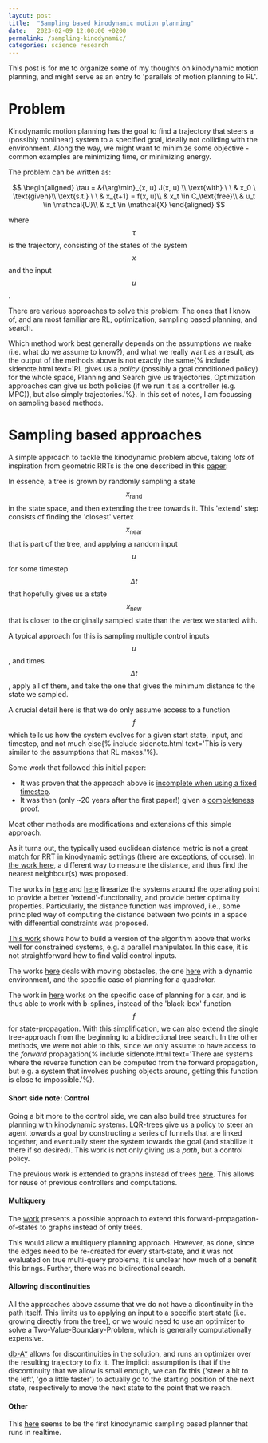 ```yaml
---
layout: post
title:  "Sampling based kinodynamic motion planning"
date:   2023-02-09 12:00:00 +0200
permalink: /sampling-kinodynamic/
categories: science research
---
```


This post is for me to organize some of my thoughts on kinodynamic motion planning, and might serve as an entry to 'parallels of motion planning to RL'.

# Problem
Kinodynamic motion planning has the goal to find a trajectory that steers a (possibly nonlinear) system to a specified goal, ideally not colliding with the environment.
Along the way, we might want to minimize some objective - common examples are minimizing time, or minimizing energy.

The problem can be written as:

$$
\begin{aligned}
\tau = &{\arg\min}_{x, u} J(x, u) \\
\text{with} \ \ & x_0 \ \text{given}\\
\text{s.t.} \ \ & x_{t+1} = f(x, u)\\
& x_t \in C_\text{free}\\
& u_t \in \mathcal{U}\\
& x_t \in \mathcal{X}
\end{aligned}
$$

where $$\tau$$ is the trajectory, consisting of the states of the system $$x$$ and the input $$u$$.

There are various approaches to solve this problem: The ones that I know of, and am most familiar are RL, optimization, sampling based planning, and search.

Which method work best generally depends on the assumptions we make (i.e. what do we assume to know?), and what we really want as a result, as the output of the methods above is not exactly the same{% include sidenote.html text='RL gives us a _policy_ (possibly a goal conditioned policy) for the whole space, Planning and Search give us trajectories, Optimization approaches can give us both policies (if we run it as a controller (e.g. MPC)), but also simply trajectories.'%}. In this set of notes, I am focussing on sampling based methods.

# Sampling based approaches
A simple approach to tackle the kinodynamic problem above, taking _lots_ of inspiration from geometric RRTs is the one described in this [paper](https://skat.ihmc.us/rid=1K7WQT337-XQJP8C-1YHM/Randomized%20Kinodynamic%20Planning.pdf):

In essence, a tree is grown by randomly sampling a state $$x_\text{rand}$$ in the state space, and then extending the tree towards it.
This 'extend' step consists of finding the 'closest' vertex $$x_\text{near}$$ that is part of the tree, and applying a random input $$u$$ for some timestep $$\Delta t$$ that hopefully gives us a state $$x_\text{new}$$ that is closer to the originally sampled state than the vertex we started with. 

A typical approach for this is sampling multiple control inputs $$u$$, and times $$\Delta t$$, apply all of them, and take the one that gives the minimum distance to the state we sampled.

A crucial detail here is that we do only assume access to a function $$f$$ which tells us how the system evolves for a given start state, input, and timestep, and not much else{% include sidenote.html text='This is very similar to the assumptions that RL makes.'%}.

Some work that followed this initial paper:
- It was proven that the approach above is [incomplete when using a fixed timestep](http://www.tobiaskunz.net/pubs/KunzWAFR14-RrtIncomplete.pdf).
- It was then (only ~20 years after the first paper!) given a [completeness proof](https://ieeexplore.ieee.org/ielaam/7083369/8581687/8584061-aam.pdf).

Most other methods are modifications and extensions of this simple approach.

As it turns out, the typically used euclidean distance metric is not a great match for RRT in kinodynamic settings (there are exceptions, of course).
In [the work here](https://groups.csail.mit.edu/robotics-center/public_papers/Glassman10.pdf), a different way to measure the distance, and thus find the nearest neighbour(s) was proposed.

The works in [here](http://arl.cs.utah.edu/pubs/ICRA2013-1.pdf) and [here](https://lis.csail.mit.edu/pubs/perez-icra12.pdf) linearize the systems around the operating point to provide a better 'extend'-functionality, and provide better optimality properties.
Particularly, the distance function was improved, i.e., some principled way of computing the distance between two points in a space with differential constraints was proposed.

[This work](https://upcommons.upc.edu/bitstream/handle/2117/125331/2080-Randomized-Kinodynamic-Planning-for-Constrained-Systems.pdf) shows how to build a version of the algorithm above that works well for constrained systems, e.g. a parallel manipulator.
In this case, it is not straightforward how to find valid control inputs.

The works [here](http://biorobotics.ri.cmu.edu/papers/sbp_papers/integrated1/latombe_kinematic_obst.pdf) deals with moving obstacles, the one [here](https://www.ije.ir/article_136801_cd076228a90014fa04cda30c9ee8dd49.pdf) with a dynamic environment, and the specific case of planning for a quadrotor.

The work in [here](https://ieeexplore.ieee.org/abstract/document/7274361) works on the specific case of planning for a car, and is thus able to work with b-splines, instead of the 'black-box' function $$f$$ for state-propagation.
With this simplification, we can also extend the single tree-approach from the beginning to a bidirectional tree search.
In the other methods, we were not able to this, since we only assume to have access to the _forward_ propagation{% include sidenote.html text='There are systems where the reverse function can be computed from the forward propagation, but e.g. a system that involves pushing objects around, getting this function is close to impossible.'%}.

#### Short side note: Control
Going a bit more to the control side, we can also build tree structures for planning with kinodynamic systems.
[LQR-trees](https://groups.csail.mit.edu/robotics-center/public_papers/Tedrake09a.pdf) give us a policy to steer an agent towards a goal by constructing a series of funnels that are linked together, and eventually steer the system towards the goal (and stabilize it there if so desired).
This work is not only giving us a _path_, but a control policy.

The previous work is extended to graphs instead of trees [here](https://groups.csail.mit.edu/robotics-center/public_papers/Majumdar11.pdf).
This allows for reuse of previous controllers and computations.

#### Multiquery
The [work](https://kavrakilab.org/publications/shome2021-bundle-of-edges.pdf) presents a possible approach to extend this forward-propagation-of-states to graphs instead of only trees.

This would allow a multiquery planning approach.
However, as done, since the edges need to be re-created for every start-state, and it was not evaluated on true multi-query problems, it is unclear how much of a benefit this brings.
Further, there was no bidirectional search.

#### Allowing discontinuities
All the approaches above assume that we do not have a dicontinuity in the path itself.
This limits us to applying an input to a specific start state (i.e. growing directly from the tree), or we would need to use an optimizer to solve a Two-Value-Boundary-Problem, which is generally computationally expensive.

[db-A*](https://arxiv.org/abs/2203.11108) allows for discontinuities in the solution, and runs an optimizer over the resulting trajectory to fix it.
The implicit assumption is that if the discontinuity that we allow is small enough, we can fix this ('steer a bit to the left', 'go a little faster') to actually go to the starting position of the next state, respectively to move the next state to the point that we reach.

#### Other
This [here](https://stanfordasl.github.io/wp-content/papercite-data/pdf/Allen.Pavone.AIAAGNC16.pdf) seems to be the first kinodynamic sampling based planner that runs in realtime.
